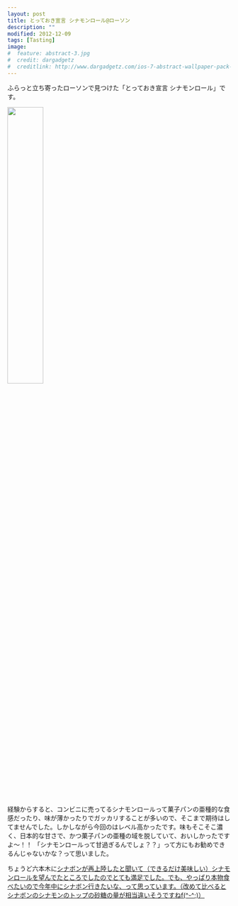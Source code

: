 ```yaml
---
layout: post
title: とっておき宣言 シナモンロール@ローソン
description: ""
modified: 2012-12-09
tags: [Tasting]
image:
#  feature: abstract-3.jpg
#  credit: dargadgetz
#  creditlink: http://www.dargadgetz.com/ios-7-abstract-wallpaper-pack-for-iphone-5-and-ipod-touch-retina/
---
```

<div> </div>

ふらっと立ち寄ったローソンで見つけた「とっておき宣言 シナモンロール」です。


<div class="post-image-center">
  <img src="{{ site.url }}/images/2012/12/20121209-lawson-sinamonroll.jpg" width="40%">
</div>

経験からすると、コンビニに売ってるシナモンロールって菓子パンの亜種的な食感だったり、味が薄かったりでガッカリすることが多いので、そこまで期待はしてませんでした。しかしながら今回のはレベル高かったです。味もそこそこ濃く、日本的な甘さで、かつ菓子パンの亜種の域を脱していて、おいしかったですよ〜！！
「シナモンロールって甘過ぎるんでしょ？？」って方にもお勧めできるんじゃないかな？って思いました。


ちょうど六本木に<a href="http://www.cinnabon-jp.com/" target="_blank">シナボン</a2>が再上陸したと聞いて（できるだけ美味しい）シナモンロールを望んでたところでしたのでとても満足でした。でも、やっぱり本物食べたいので今年中にシナボン行きたいな、って思っています。（改めて比べるとシナボンのシナモンのトップの砂糖の量が相当違いそうですねf(^-^;)）
